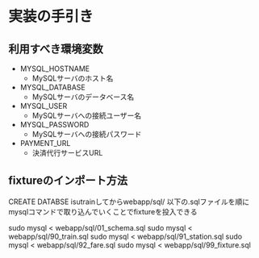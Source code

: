 # 実装の手引き


## 利用すべき環境変数

* MYSQL_HOSTNAME
  * MySQLサーバのホスト名
* MYSQL_DATABASE
  * MySQLサーバのデータベース名
* MYSQL_USER
  * MySQLサーバへの接続ユーザー名
* MYSQL_PASSWORD
  * MySQLサーバへの接続パスワード
* PAYMENT_URL
  * 決済代行サービスURL

## fixtureのインポート方法
CREATE DATABSE isutrainしてからwebapp/sql/ 以下の.sqlファイルを順にmysqlコマンドで取り込んでいくことでfixtureを投入できる

sudo mysql < webapp/sql/01_schema.sql
sudo mysql < webapp/sql/90_train.sql
sudo mysql < webapp/sql/91_station.sql
sudo mysql < webapp/sql/92_fare.sql
sudo mysql < webapp/sql/99_fixture.sql
